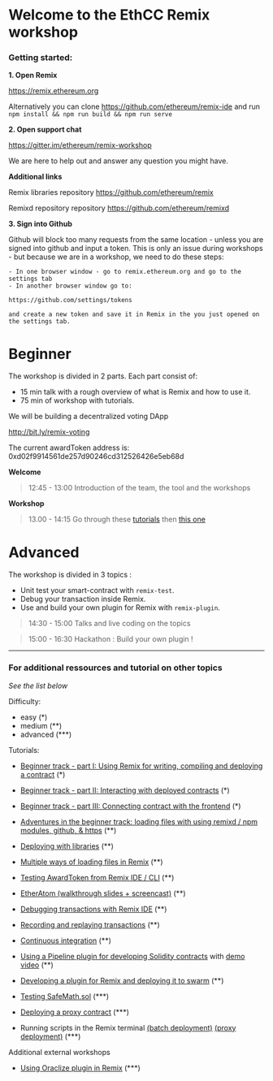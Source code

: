 # Welcome to the EthCC Remix workshop


### Getting started:


**1. Open Remix**

https://remix.ethereum.org

Alternatively you can clone https://github.com/ethereum/remix-ide and run `npm install && npm run build && npm run serve`


**2. Open support chat**

https://gitter.im/ethereum/remix-workshop

We are here to help out and answer any question you might have.


 **Additional links**

Remix libraries repository https://github.com/ethereum/remix

Remixd repository repository https://github.com/ethereum/remixd

**3. Sign into Github**

Github will block too many requests from the same location - unless you are signed into github and input a token.  This is only an issue during workshops - but because we are in a workshop, we need to do these steps:

    - In one browser window - go to remix.ethereum.org and go to the settings tab
    - In another browser window go to: 
    
    https://github.com/settings/tokens 
    
    and create a new token and save it in Remix in the you just opened on the settings tab.


# Beginner

The workshop is divided in 2 parts.
Each part consist of:
  - 15 min talk with a rough overview of what is Remix and how to use it.
  - 75 min of workshop with tutorials.

We will be building a decentralized voting DApp

http://bit.ly/remix-voting

The current awardToken address is: 0xd02f9914561de257d90246cd312526426e5eb68d

  **Welcome**

  >12:45 - 13:00 Introduction of the team, the tool and the workshops

  **Workshop**

  >13.00 - 14:15 Go through these [tutorials](https://github.com/ethereum/remix-workshops/tree/master/basicDeployment) then [this one](https://github.com/ethereum/remix-workshops/tree/master/loading_via_npm_github_plugin)


# Advanced

The workshop is divided in 3 topics : 
- Unit test your smart-contract with `remix-test`.
- Debug your transaction inside Remix.
- Use and build your own plugin for Remix with `remix-plugin`.


>14:30 - 15:00 Talks and live coding on the topics

>15:00 - 16:30 Hackathon : Build your own plugin !

---
### For additional ressources and tutorial on other topics

_See the list below_

Difficulty:
- easy (*)
- medium (**)
- advanced (***)

Tutorials: 
- [Beginner track - part I: Using Remix for writing, compiling and deploying a contract](https://github.com/ethereum/remix-workshops/blob/master/basicDeployment/part1) (*)
- [Beginner track - part II: Interacting with deployed contracts](https://github.com/ethereum/remix-workshops/blob/master/basicDeployment/part2) (*)
- [Beginner track - part III: Connecting contract with the frontend](https://github.com/ethereum/remix-workshops/blob/master/basicDeployment/part3) (*)

- [Adventures in the beginner track: loading files with using remixd / npm modules, github, & https](https://github.com/ethereum/remix-workshops/tree/master/loading_via_npm_github_plugin) (**)
- [Deploying with libraries](https://github.com/ethereum/remix-workshops/tree/master/deployWithLibraries) (**)
- [Multiple ways of loading files in Remix](https://github.com/ethereum/remix-workshops/tree/master/loading_via_npm_github_plugin) (**)
- [Testing AwardToken from Remix IDE / CLI](https://github.com/ethereum/remix-workshops/tree/master/unitTesting) (**)
- [EtherAtom (walkthrough slides + screencast)](https://github.com/ethereum/remix-workshops/tree/master/atomEditorPlugin) (**)
- [Debugging transactions with Remix IDE](https://github.com/ethereum/remix-workshops/tree/master/debuggingLiveTransactions) (**)
- [Recording and replaying transactions](https://github.com/ethereum/remix-workshops/tree/master/recorder) (**)
- [Continuous integration](https://github.com/ethereum/remix-workshops/tree/master/continuousIntegration) (**)
- [Using a Pipeline plugin for developing Solidity contracts](https://drive.google.com/file/d/1E3cdp-9tDXjc-RYUtI2lUvHxowXV_4hR/view?usp=sharing) with [demo video](https://www.youtube.com/watch?v=gBizWYQRI7k) (**)
- [Developing a plugin for Remix and deploying it to swarm](https://github.com/ethereum/remix-workshops/tree/master/simplePlugin) (**)

- [Testing SafeMath.sol](https://github.com/ethereum/remix-workshops/tree/master/unitTesting/SafeMath) (***)
- [Deploying a proxy contract](https://github.com/ethereum/remix-workshops/tree/master/proxyContractAwardToken) (***)
- Running scripts in the Remix terminal [(batch deployment)](https://github.com/ethereum/remix-workshops/tree/master/runningScript/batchDeployment) [(proxy deployment)](https://github.com/ethereum/remix-workshops/tree/master/runningScript/deployProxyContract) (***)


Additional external workshops

- [Using Oraclize plugin in Remix](https://medium.com/coinmonks/using-apis-in-your-ethereum-smart-contract-with-oraclize-95656434292e) (***)
